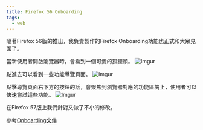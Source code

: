 ```yaml
---
title: Firefox 56 Onboarding
tags:
  - web
---
```


隨著Firefox 56版的推出，我負責製作的Firefox Onboarding功能也正式和大眾見面了。

當新使用者開啟瀏覽器時，會看到一個可愛的狐狸頭。
![Imgur](https://i.imgur.com/5f4I31q.png)

點進去可以看到一些功能導覽頁面。
![Imgur](https://i.imgur.com/WaOb0Fo.png)

點擊導覽頁面右下方的按鈕的話，會聚焦到瀏覽器對應的功能區塊上，使用者可以快速嘗試這些功能。
![Imgur](https://i.imgur.com/JhNp2K4m.png)

在Firefox 57版上我們針對又做了不小的修改。

參考[Onboarding文件](https://github.com/mozilla/gecko-dev/tree/master/browser/extensions/onboarding)
